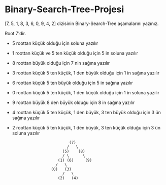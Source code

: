 # Binary-Search-Tree-Projesi

[7, 5, 1, 8, 3, 6, 0, 9, 4, 2] dizisinin Binary-Search-Tree aşamalarını yazınız.

Root 7'dir. 
* 5 roottan küçük olduğu için soluna yazılır
* 1 roottan küçük ve 5 ten küçük olduğu için 5 in soluna yazılır
* 8 roottan büyük olduğu için 7 nin sağına yazılır
* 3 roottan küçük 5 ten küçük, 1 den büyük olduğu için 1 in sağına yazılır
* 6 roottan küçük 5 ten büyük olduğu için 5 in sağına yazılır
* 0 roottan küçük 5 ten küçük, 1 den küçük olduğu için 1 in soluna yazılır
* 9 roottan büyük 8 den büyük olduğu için 8 in sağına yazılır
* 4 roottan küçük 5 ten küçük, 1 den büyük, 3 ten büyük olduğu için 3 ün sağına yazılır
* 2 roottan küçük 5 ten küçük, 1 den büyük, 3 ten küçük olduğu için 3 ün soluna yazılır


                               (7)
                              /   \
                            (5)    (8)
                            / \      \
                          (1) (6)     (9)
                         /   \
                       (0)   (3)
                            /   \
                          (2)   (4)
